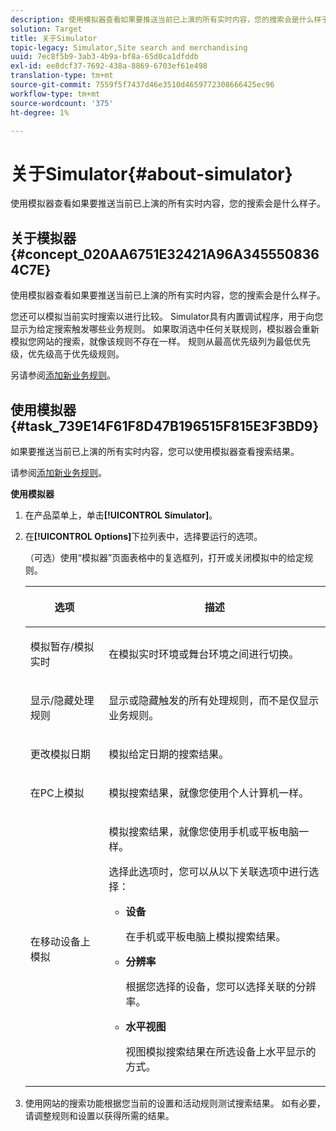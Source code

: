```yaml
---
description: 使用模拟器查看如果要推送当前已上演的所有实时内容，您的搜索会是什么样子。
solution: Target
title: 关于Simulator
topic-legacy: Simulator,Site search and merchandising
uuid: 7ec8f5b9-3ab3-4b9a-bf8a-65d0ca1dfddb
exl-id: ee8dcf37-7692-438a-8869-6703ef61e498
translation-type: tm+mt
source-git-commit: 7559f5f7437d46e3510d4659772308666425ec96
workflow-type: tm+mt
source-wordcount: '375'
ht-degree: 1%

---
```


# 关于Simulator{#about-simulator}

使用模拟器查看如果要推送当前已上演的所有实时内容，您的搜索会是什么样子。

## 关于模拟器{#concept_020AA6751E32421A96A3455508364C7E}

使用模拟器查看如果要推送当前已上演的所有实时内容，您的搜索会是什么样子。

您还可以模拟当前实时搜索以进行比较。 Simulator具有内置调试程序，用于向您显示为给定搜索触发哪些业务规则。 如果取消选中任何关联规则，模拟器会重新模拟您网站的搜索，就像该规则不存在一样。 规则从最高优先级列为最低优先级，优先级高于优先级规则。

另请参阅[添加新业务规则](c-about-rules-menu/c-about-business-rules.md#task_BD3B31ED48BB4B1B8F1DCD3BFA2528E7)。

## 使用模拟器{#task_739E14F61F8D47B196515F815E3F3BD9}

如果要推送当前已上演的所有实时内容，您可以使用模拟器查看搜索结果。

请参阅[添加新业务规则](c-about-rules-menu/c-about-business-rules.md#task_BD3B31ED48BB4B1B8F1DCD3BFA2528E7)。

**使用模拟器**

1. 在产品菜单上，单击&#x200B;**[!UICONTROL Simulator]**。
1. 在&#x200B;**[!UICONTROL Options]**&#x200B;下拉列表中，选择要运行的选项。

   <!-- 
   
   r_simulator_page_options.xml
   
   -->

   （可选）使用“模拟器”页面表格中的复选框列，打开或关闭模拟中的给定规则。

   <table> 
    <thead> 
      <tr> 
      <th colname="col1" class="entry"> <p>选项 </p> </th> 
      <th colname="col2" class="entry"> <p>描述 </p> </th> 
      </tr> 
    </thead>
    <tbody> 
      <tr> 
      <td colname="col1"> <p><span class="uicontrol">模拟暂存/模拟实时</span> </p> </td> 
      <td colname="col2"> <p>在模拟实时环境或舞台环境之间进行切换。 </p> </td> 
      </tr> 
      <tr> 
      <td colname="col1"> <p><span class="uicontrol">显示/隐藏处理规则</span> </p> </td> 
      <td colname="col2"> <p>显示或隐藏触发的所有处理规则，而不是仅显示业务规则。 </p> </td> 
      </tr> 
      <tr> 
      <td colname="col1"> <p><span class="uicontrol">更改模拟日期</span> </p> </td> 
      <td colname="col2"> <p>模拟给定日期的搜索结果。 </p> </td> 
      </tr> 
      <tr> 
      <td colname="col1"> <p><span class="uicontrol">在PC上模拟</span> </p> </td> 
      <td colname="col2"> <p>模拟搜索结果，就像您使用个人计算机一样。 </p> </td> 
      </tr> 
      <tr> 
      <td colname="col1"> <p><span class="uicontrol">在移动设备上模拟</span> </p> </td> 
      <td colname="col2"> <p>模拟搜索结果，就像您使用手机或平板电脑一样。 </p> <p>选择此选项时，您可以从以下关联选项中进行选择： </p> 
        <ul id="ul_2A9901418212486A8EE67A78CB99CBE4"> 
        <li id="li_B210E954DF0D44C397718112C72C2103"> <b><span class="uicontrol">设备</span></b> <p>在手机或平板电脑上模拟搜索结果。 </p> </li> 
        <li id="li_90B64EAA0B57446A90CE22172E703594"> <b><span class="uicontrol">分辨率</span></b> <p>根据您选择的设备，您可以选择关联的分辨率。 </p> </li> 
        <li id="li_042AF9FA3FA846EDB48F7296DB361515"> <b><span class="uicontrol">水平视图</span></b> <p>视图模拟搜索结果在所选设备上水平显示的方式。 </p> </li> 
        </ul> </td> 
      </tr> 
    </tbody> 
    </table>

1. 使用网站的搜索功能根据您当前的设置和活动规则测试搜索结果。 如有必要，请调整规则和设置以获得所需的结果。
